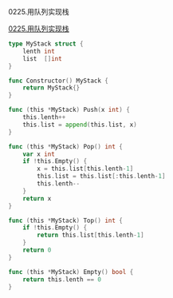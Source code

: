 0225.用队列实现栈

[0225.用队列实现栈](https://leetcode.cn/problems/implement-stack-using-queues/)



```go
type MyStack struct {
	lenth int
	list  []int
}

func Constructor() MyStack {
	return MyStack{}
}

func (this *MyStack) Push(x int) {
	this.lenth++
	this.list = append(this.list, x)
}

func (this *MyStack) Pop() int {
	var x int
	if !this.Empty() {
		x = this.list[this.lenth-1]
		this.list = this.list[:this.lenth-1]
		this.lenth--
	}
	return x
}

func (this *MyStack) Top() int {
	if !this.Empty() {
		return this.list[this.lenth-1]
	}
	return 0
}

func (this *MyStack) Empty() bool {
	return this.lenth == 0
}
```
